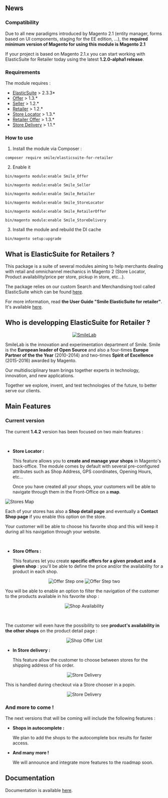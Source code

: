 ## News

### Compatibility

Due to all new paradigms introduced by Magento 2.1 (entity manager, forms based on UI components, staging for the EE edition, ...), the **required minimum version of Magento for using this module is Magento 2.1**

If your project is based on Magento 2.1.x you can start working with ElasticSuite for Retailer today using the latest **1.2.0-alpha1 release**.

### Requirements

The module requires :

- [ElasticSuite](https://github.com/Smile-SA/elasticsuite) > 2.3.3*
- [Offer](https://github.com/Smile-SA/magento2-module-offer) > 1.3.*
- [Seller](https://github.com/Smile-SA/magento2-module-seller) > 1.2.*
- [Retailer](https://github.com/Smile-SA/magento2-module-retailer) > 1.2.*
- [Store Locator](https://github.com/Smile-SA/magento2-module-store-locator) > 1.3.*
- [Retailer Offer](https://github.com/Smile-SA/magento2-module-retailer-offer) > 1.3.*
- [Store Delivery](https://github.com/Smile-SA/magento2-module-store-delivery) > 1.1.*

### How to use

1. Install the module via Composer :

``` composer require smile/elasticsuite-for-retailer ```

2. Enable it

``` bin/magento module:enable Smile_Offer ```

``` bin/magento module:enable Smile_Seller ```

``` bin/magento module:enable Smile_Retailer ```

``` bin/magento module:enable Smile_StoreLocator ```

``` bin/magento module:enable Smile_RetailerOffer ```

``` bin/magento module:enable Smile_StoreDelivery ```

3. Install the module and rebuild the DI cache

``` bin/magento setup:upgrade ```


## What is ElasticSuite for Retailers ?

This package is a suite of several modules aiming to help merchants dealing with retail and omnichannel mechanics in Magento 2 (Store Locator, Product availability/price per store, pickup in store, etc...).

The package relies on our custom Search and Merchandising tool called ElasticSuite which can be found [here](https://github.com/Smile-SA/elasticsuite).

For more information, read <strong>the User Guide "Smile ElasticSuite for retailer"</strong>. It's available [here](https://github.com/vipra93/elasticsuite-for-retailer/blob/master/doc/static/User%20Guide%20Smile%20ElasticSuite%20for%20Retailer%20Magento%202%20v1.pdf).

## Who is developping ElasticSuite for Retailer ?

<p align="center">
    <a href="http://www.smile-oss.com"><img alt="SmileLab" src="https://github.com/Smile-SA/elasticsuite/raw/master/doc/static/smilelab-logo.png" /></a>
</p>

SmileLab is the innovation and experimentation department of Smile. Smile is the **European leader of Open Source** and also a four-times **Europe Partner of the the Year** (2010-2014) and two-times **Spirit of Excellence** (2015-2016) awarded by Magento.

Our multidisciplinary team brings together experts in technology, innovation, and new applications.

Together we explore, invent, and test technologies of the future, to better serve our clients.

## Main Features

### Current version

The current **1.4.2** version has been focused on two main features :

<br/>

* **Store Locator :**

    This feature allows you to **create and manage your shops** in Magento's back-office. The module comes by default with several pre-configured attributes such as Shop Address, GPS coordinates, Opening Hours, etc...

    Once you have created all your shops, your customers will be able to navigate through them in the Front-Office on a **map**.

![Stores Map](doc/static/shop-map.png)

Each of your stores has also a **Shop detail page** and eventually a **Contact Shop page** if you enable this option on the store.

Your customer will be able to choose his favorite shop and this will keep it during all his navigation through your website.

<br/>

* **Store Offers :**

    This features let you create **specific offers for a given product and a given shop** : you'll be able to define the price and/or the availability for a product in each shop.

<p align="center">
    <img alt="Offer Step one" src="doc/static/offer-step-one.png" />
    <img alt="Offer Step two" src="doc/static/offer-step-two.png" />
</p>

   You will be able to enable an option to filter the navigation of the customer to the products available in his favorite shop :

<p align="center">
    <img alt="Shop Availability" src="doc/static/shop-availability.png" />
</p>

<br/>

The customer will even have the possibility to see **product's availability in the other shops** on the product detail page :

<p align="center">
    <img alt="Shop Offer List" src="doc/static/shop-offer-list.png" />
</p>

* **In Store delivery :**

    This feature allow the customer to choose between stores for the shipping address of his order.

<p align="center">
    <img alt="Store Delivery" src="doc/static/home-store-delivery.png" />
</p>

This is handled during checkout via a Store chooser in a popin.


<p align="center">
    <img alt="Store Delivery" src="doc/static/store-delivery-chooser.png" />
</p>

### And more to come !

The next versions that will be coming will include the following features :

* **Shops in autocomplete :**

    We plan to add the shops to the autocomplete box results for faster access.

* **And many more !**

    We will announce and integrate more features to the roadmap soon.

## Documentation

Documentation is available [here](https://github.com/Smile-SA/elasticsuite-for-retailer/wiki).

